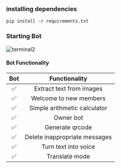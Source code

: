 ### installing dependencies
```
pip install -r requirements.txt
```


### Starting Bot
![terminal2](https://user-images.githubusercontent.com/91799009/178828330-5c0397bf-722f-4f02-a2e2-938b577d39d1.gif)


#### Bot Functionality


|       Bot      |           Functionality         |
| :-----------: | :--------------------------------: |
|       ✅        |   Extract text from images             |
|       ✅        |   Welcome to new members         |
|       ✅        |   Simple arithmetic calculator   |
|       ✅        |   Owner bot                      |
|       ✅        |   Generate qrcode	              |
|       ✅        |   Delete inappropriate messages  |
|       ✅        |   Turn text into voice	          |
|       ✅        |   Translate mode	          |
